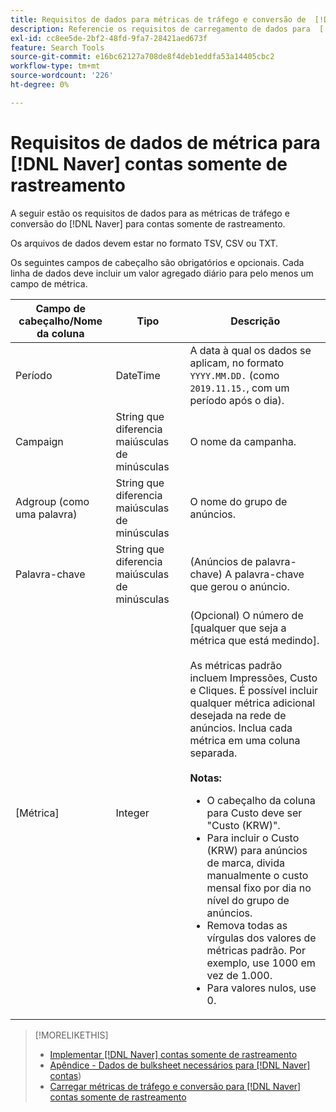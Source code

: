 ```yaml
---
title: Requisitos de dados para métricas de tráfego e conversão de  [!DNL Naver] contas somente de rastreamento
description: Referencie os requisitos de carregamento de dados para  [!DNL Naver] contas somente de rastreamento.
exl-id: cc8ee5de-2bf2-48fd-9fa7-28421aed673f
feature: Search Tools
source-git-commit: e16bc62127a708de8f4deb1eddfa53a14405cbc2
workflow-type: tm+mt
source-wordcount: '226'
ht-degree: 0%

---
```


# Requisitos de dados de métrica para [!DNL Naver] contas somente de rastreamento

A seguir estão os requisitos de dados para as métricas de tráfego e conversão do [!DNL Naver] para contas somente de rastreamento.

Os arquivos de dados devem estar no formato TSV, CSV ou TXT.

Os seguintes campos de cabeçalho são obrigatórios e opcionais. Cada linha de dados deve incluir um valor agregado diário para pelo menos um campo de métrica.

| Campo de cabeçalho/Nome da coluna | Tipo | Descrição |
| ---- | ---- | ---- |
| Período | DateTime | A data à qual os dados se aplicam, no formato `YYYY.MM.DD.` (como `2019.11.15.`, com um período após o dia). |
| Campaign | String que diferencia maiúsculas de minúsculas | O nome da campanha. |
| Adgroup (como uma palavra) | String que diferencia maiúsculas de minúsculas | O nome do grupo de anúncios. |
| Palavra-chave | String que diferencia maiúsculas de minúsculas | (Anúncios de palavra-chave) A palavra-chave que gerou o anúncio. |
| [Métrica] | Integer | (Opcional) O número de [qualquer que seja a métrica que está medindo].</br><br>As métricas padrão incluem Impressões, Custo e Cliques. É possível incluir qualquer métrica adicional desejada na rede de anúncios. Inclua cada métrica em uma coluna separada.<br><br><b>Notas:</b><ul><li>O cabeçalho da coluna para Custo deve ser &quot;Custo (KRW)&quot;.</li><li>Para incluir o Custo (KRW) para anúncios de marca, divida manualmente o custo mensal fixo por dia no nível do grupo de anúncios.</li><li>Remova todas as vírgulas dos valores de métricas padrão. Por exemplo, use 1000 em vez de 1.000.</li><li>Para valores nulos, use 0.</li></ul> |

>[!MORELIKETHIS]
>
>* [Implementar [!DNL Naver] contas somente de rastreamento](/help/search-social-commerce/campaign-management/naver-tracking-only-account-implement.md)
>* [Apêndice - Dados de bulksheet necessários para  [!DNL Naver] contas](/help/search-social-commerce/campaign-management/bulksheets/bulksheet-data-formats/bulksheet-data-naver.md))
>* [Carregar métricas de tráfego e conversão para [!DNL Naver] contas somente de rastreamento](/help/search-social-commerce/tools/metrics-upload-tracking-campaigns/naver-tracking-campaigns-upload-metrics.md)
